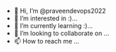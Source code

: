 - 👋 Hi, I’m @praveendevops2022
- 👀 I’m interested in :)...
- 🌱 I’m currently learning :)...
- 💞️ I’m looking to collaborate on ...
- 📫 How to reach me ...

<!---
praveendevops2022/praveendevops2022 is a ✨ special ✨ repository because its `README.md` (this file) appears on your GitHub profile.
You can click the Preview link to take a look at your changes.
--->
